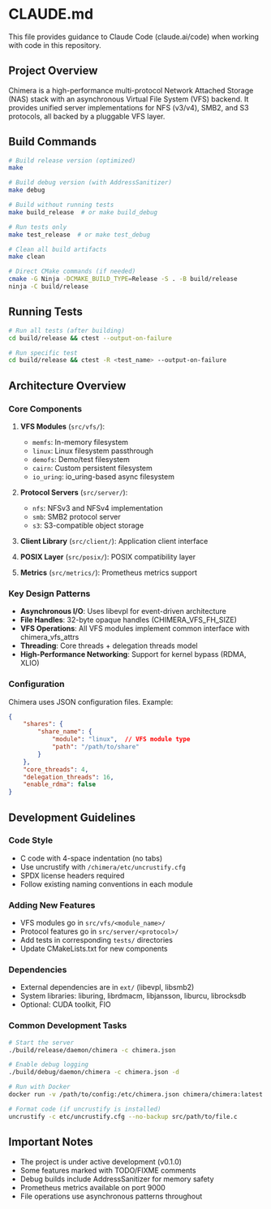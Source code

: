 # CLAUDE.md

This file provides guidance to Claude Code (claude.ai/code) when working with code in this repository.

## Project Overview

Chimera is a high-performance multi-protocol Network Attached Storage (NAS) stack with an asynchronous Virtual File System (VFS) backend. It provides unified server implementations for NFS (v3/v4), SMB2, and S3 protocols, all backed by a pluggable VFS layer.

## Build Commands

```bash
# Build release version (optimized)
make

# Build debug version (with AddressSanitizer)
make debug

# Build without running tests
make build_release  # or make build_debug

# Run tests only
make test_release  # or make test_debug

# Clean all build artifacts
make clean

# Direct CMake commands (if needed)
cmake -G Ninja -DCMAKE_BUILD_TYPE=Release -S . -B build/release
ninja -C build/release
```

## Running Tests

```bash
# Run all tests (after building)
cd build/release && ctest --output-on-failure

# Run specific test
cd build/release && ctest -R <test_name> --output-on-failure
```

## Architecture Overview

### Core Components

1. **VFS Modules** (`src/vfs/`):
   - `memfs`: In-memory filesystem
   - `linux`: Linux filesystem passthrough
   - `demofs`: Demo/test filesystem
   - `cairn`: Custom persistent filesystem
   - `io_uring`: io_uring-based async filesystem

2. **Protocol Servers** (`src/server/`):
   - `nfs`: NFSv3 and NFSv4 implementation
   - `smb`: SMB2 protocol server
   - `s3`: S3-compatible object storage

3. **Client Library** (`src/client/`): Application client interface
4. **POSIX Layer** (`src/posix/`): POSIX compatibility layer
5. **Metrics** (`src/metrics/`): Prometheus metrics support

### Key Design Patterns

- **Asynchronous I/O**: Uses libevpl for event-driven architecture
- **File Handles**: 32-byte opaque handles (CHIMERA_VFS_FH_SIZE)
- **VFS Operations**: All VFS modules implement common interface with chimera_vfs_attrs
- **Threading**: Core threads + delegation threads model
- **High-Performance Networking**: Support for kernel bypass (RDMA, XLIO)

### Configuration

Chimera uses JSON configuration files. Example:

```json
{
    "shares": {
        "share_name": {
            "module": "linux",  // VFS module type
            "path": "/path/to/share"
        }
    },
    "core_threads": 4,
    "delegation_threads": 16,
    "enable_rdma": false
}
```

## Development Guidelines

### Code Style
- C code with 4-space indentation (no tabs)
- Use uncrustify with `/chimera/etc/uncrustify.cfg`
- SPDX license headers required
- Follow existing naming conventions in each module

### Adding New Features
- VFS modules go in `src/vfs/<module_name>/`
- Protocol features go in `src/server/<protocol>/`
- Add tests in corresponding `tests/` directories
- Update CMakeLists.txt for new components

### Dependencies
- External dependencies are in `ext/` (libevpl, libsmb2)
- System libraries: liburing, librdmacm, libjansson, liburcu, librocksdb
- Optional: CUDA toolkit, FIO

### Common Development Tasks

```bash
# Start the server
./build/release/daemon/chimera -c chimera.json

# Enable debug logging
./build/debug/daemon/chimera -c chimera.json -d

# Run with Docker
docker run -v /path/to/config:/etc/chimera.json chimera/chimera:latest

# Format code (if uncrustify is installed)
uncrustify -c etc/uncrustify.cfg --no-backup src/path/to/file.c
```

## Important Notes

- The project is under active development (v0.1.0)
- Some features marked with TODO/FIXME comments
- Debug builds include AddressSanitizer for memory safety
- Prometheus metrics available on port 9000
- File operations use asynchronous patterns throughout